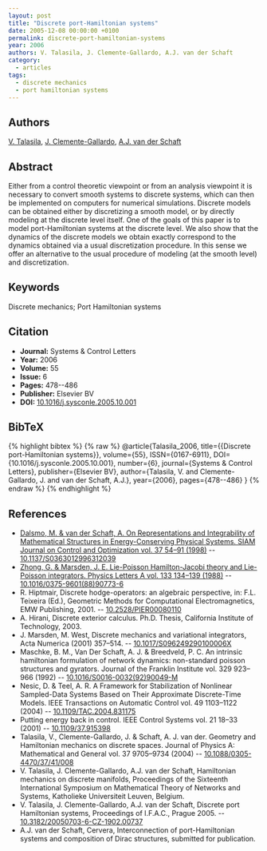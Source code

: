 ```yaml
---
layout: post
title: "Discrete port-Hamiltonian systems"
date: 2005-12-08 00:00:00 +0100
permalink: discrete-port-hamiltonian-systems
year: 2006
authors: V. Talasila, J. Clemente-Gallardo, A.J. van der Schaft
category:
  - articles
tags:
  - discrete mechanics
  - port hamiltonian systems
---
```

 
## Authors
[V. Talasila](authors/viswanath_talasila), [J. Clemente-Gallardo](authors/j_clemente_gallardo), [A.J. van der Schaft](authors/arjan_van_der_schaft)
 
## Abstract
Either from a control theoretic viewpoint or from an analysis viewpoint it is necessary to convert smooth systems to discrete systems, which can then be implemented on computers for numerical simulations. Discrete models can be obtained either by discretizing a smooth model, or by directly modeling at the discrete level itself. One of the goals of this paper is to model port-Hamiltonian systems at the discrete level. We also show that the dynamics of the discrete models we obtain exactly correspond to the dynamics obtained via a usual discretization procedure. In this sense we offer an alternative to the usual procedure of modeling (at the smooth level) and discretization.
 
## Keywords
Discrete mechanics; Port Hamiltonian systems
 
## Citation
- **Journal:** Systems &amp; Control Letters
- **Year:** 2006
- **Volume:** 55
- **Issue:** 6
- **Pages:** 478--486
- **Publisher:** Elsevier BV
- **DOI:** [10.1016/j.sysconle.2005.10.001](https://doi.org/10.1016/j.sysconle.2005.10.001)
 
## BibTeX
{% highlight bibtex %}
{% raw %}
@article{Talasila_2006,
  title={{Discrete port-Hamiltonian systems}},
  volume={55},
  ISSN={0167-6911},
  DOI={10.1016/j.sysconle.2005.10.001},
  number={6},
  journal={Systems &amp; Control Letters},
  publisher={Elsevier BV},
  author={Talasila, V. and Clemente-Gallardo, J. and van der Schaft, A.J.},
  year={2006},
  pages={478--486}
}
{% endraw %}
{% endhighlight %}
 
## References
- [Dalsmo, M. & van der Schaft, A. On Representations and Integrability of Mathematical Structures in Energy-Conserving Physical Systems. SIAM Journal on Control and Optimization vol. 37 54–91 (1998)](on-representations-and-integrability-of-mathematical-structures-in-energy-conserving-physical-systems) -- [10.1137/S0363012996312039](https://doi.org/10.1137/S0363012996312039)
- [Zhong, G. & Marsden, J. E. Lie-Poisson Hamilton-Jacobi theory and Lie-Poisson integrators. Physics Letters A vol. 133 134–139 (1988)](lie-poisson-hamilton-jacobi-theory-and-lie-poisson-integrators) -- [10.1016/0375-9601(88)90773-6](https://doi.org/10.1016/0375-9601(88)90773-6)
- R. Hiptmair, Discrete hodge-operators: an algebraic perspective, in: F.L. Teixeira (Ed.), Geometric Methods for Computational Electromagnetics, EMW Publishing, 2001. -- [10.2528/PIER00080110](https://doi.org/10.2528/PIER00080110)
- A. Hirani, Discrete exterior calculus. Ph.D. Thesis, California Institute of Technology, 2003.
- J. Marsden, M. West, Discrete mechanics and variational integrators, Acta Numerica (2001) 357–514. -- [10.1017/S096249290100006X](https://doi.org/10.1017/S096249290100006X)
- Maschke, B. M., Van Der Schaft, A. J. & Breedveld, P. C. An intrinsic hamiltonian formulation of network dynamics: non-standard poisson structures and gyrators. Journal of the Franklin Institute vol. 329 923–966 (1992) -- [10.1016/S0016-0032(92)90049-M](https://doi.org/10.1016/S0016-0032(92)90049-M)
- Nesic, D. & Teel, A. R. A Framework for Stabilization of Nonlinear Sampled-Data Systems Based on Their Approximate Discrete-Time Models. IEEE Transactions on Automatic Control vol. 49 1103–1122 (2004) -- [10.1109/TAC.2004.831175](https://doi.org/10.1109/TAC.2004.831175)
- Putting energy back in control. IEEE Control Systems vol. 21 18–33 (2001) -- [10.1109/37.915398](https://doi.org/10.1109/37.915398)
- Talasila, V., Clemente-Gallardo, J. & Schaft, A. J. van der. Geometry and Hamiltonian mechanics on discrete spaces. Journal of Physics A: Mathematical and General vol. 37 9705–9734 (2004) -- [10.1088/0305-4470/37/41/008](https://doi.org/10.1088/0305-4470/37/41/008)
- V. Talasila, J. Clemente-Gallardo, A.J. van der Schaft, Hamiltonian mechanics on discrete manifolds, Proceedings of the Sixteenth International Symposium on Mathematical Theory of Networks and Systems, Katholieke Universiteit Leuven, Belgium.
- V. Talasila, J. Clemente-Gallardo, A.J. van der Schaft, Discrete port Hamiltonian systems, Proceedings of I.F.A.C., Prague 2005. -- [10.3182/20050703-6-CZ-1902.00737](https://doi.org/10.3182/20050703-6-CZ-1902.00737)
- A.J. van der Schaft, Cervera, Interconnection of port-Hamiltonian systems and composition of Dirac structures, submitted for publication.


